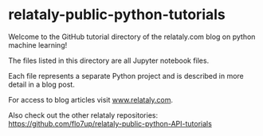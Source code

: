 # relataly-public-python-tutorials
Welcome to the GitHub tutorial directory of the relataly.com blog on python machine learning!

The files listed in this directory are all Jupyter notebook files.

Each file represents a separate Python project and is described in more detail in a blog post.

For access to blog articles visit www.relataly.com.

Also check out the other relataly repositories:
https://github.com/flo7up/relataly-public-python-API-tutorials
